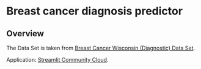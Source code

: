 # Breast cancer diagnosis predictor

## Overview

<!-- The Breast Cancer Diagnosis app is a machine learning-powered tool designed to assist medical professionals in diagnosing breast cancer. Using a set of measurements, the app predicts whether a breast mass is benign or malignant. It provides a visual representation of the input data using a radar chart and displays the predicted diagnosis and probability of being benign or malignant. The app can be used by manually inputting the measurements or by connecting it to a cytology lab to obtain the data directly from a machine. The connection to the laboratory machine is not a part of the app itself. -->

The Data Set is taken from [Breast Cancer Wisconsin (Diagnostic) Data Set](https://www.kaggle.com/datasets/uciml/breast-cancer-wisconsin-data). 

<!--Note that this dataset may not be reliable as this project was developed for educational purposes in the field of machine learning only and not for professional use. -->
<!-- A live version of the application can be found on-->
Application: [Streamlit Community Cloud](https://alizeeshan-07-cancer-predictor-app-appmain-ulihct.streamlit.app/). 

<!--## Installation

To run the Cell Image Analyzer locally, you will need to have Python 3.6 or higher installed. Then, you can install the required packages by running:

```bash
pip install -r requirements.txt
```

This will install all the necessary dependencies, including Streamlit, OpenCV, and scikit-image.

## Usage
To start the app, simply run the following command:

```bash
streamlit run app.py
```

This will launch the app in your default web browser. You can then upload an image of cells to analyze and adjust the various settings to customize the analysis. Once you are satisfied with the results, you can export the measurements to a CSV file for further analysis.-->
